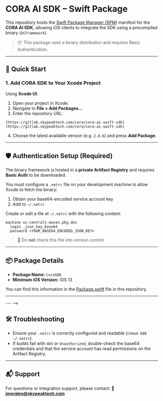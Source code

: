 # CORA AI SDK – Swift Package

This repository hosts the [Swift Package Manager (SPM)](https://swift.org/package-manager/) manifest for the **CORA AI SDK**, allowing iOS clients to integrate the SDK using a precompiled binary (`XCFramework`).

> 📦 This package uses a binary distribution and requires Basic Authentication.

---

## 🚀 Quick Start

### 1. Add CORA SDK to Your Xcode Project

Using **Xcode UI**:

1. Open your project in Xcode.
2. Navigate to **File > Add Packages...**
3. Enter the repository URL:

```
[https://gitlab.skypeaktech.com/cora/cora-ai-swift-sdk](https://gitlab.skypeaktech.com/cora/cora-ai-swift-sdk)

```

4. Choose the latest available version (e.g. `2.0.6`) and press **Add Package**.

---

## 🛡️ Authentication Setup (Required)

The binary framework is hosted in a **private Artifact Registry** and requires **Basic Auth** to be downloaded.

You must configure a `.netrc` file on your development machine to allow Xcode to fetch the binary:

1. Obtain your base64-encoded service account key
2. Add to `~/.netrc`

Create or edit a file at `~/.netrc` with the following content:

```netrc
machine us-central1-maven.pkg.dev
  login _json_key_base64
  password <YOUR_BASE64_ENCODED_JSON_KEY>
```

> 🛑 Do **not** check this file into version control.

---

## 📦 Package Details

* **Package Name:** `CoraSDK`
* **Minimum iOS Version:** iOS 13

You can find this information in the [Package.swift](./Package.swift) file in this repository.

---

<!-- ## 📖 Example Usage

Once integrated, you can import the SDK into your Swift files:

```swift
import CoraSDK

// Example usage (replace with actual API)
let client = CoraClient()
client.doSomethingSmart()
```

Documentation for API usage is available here:
👉 [**CORA SDK Documentation**](https://your-docs-link.com) <!-- Replace with actual link -->

--- -->

## 🛠 Troubleshooting

* Ensure your `.netrc` is correctly configured and readable (`chmod 600 ~/.netrc`).
* If builds fail with `403` or `Unauthorized`, double-check the base64 credentials and that the service account has read permissions on the Artifact Registry.

---

## 📬 Support

For questions or integration support, please contact:
📧 **[jmorales@skypeaktech.com](mailto:jmorales@skypeaktech.com)**

<!-- ---

## 📝 License

This SDK is proprietary and subject to the terms of use provided by **Sky Peak Technologies**. Contact your account representative for licensing details.

```

---

Let me know if you'd like to add a `LICENSE` file or GitHub Actions CI to validate future releases (e.g., checksum correctness or `Package.swift` linting). -->
```
